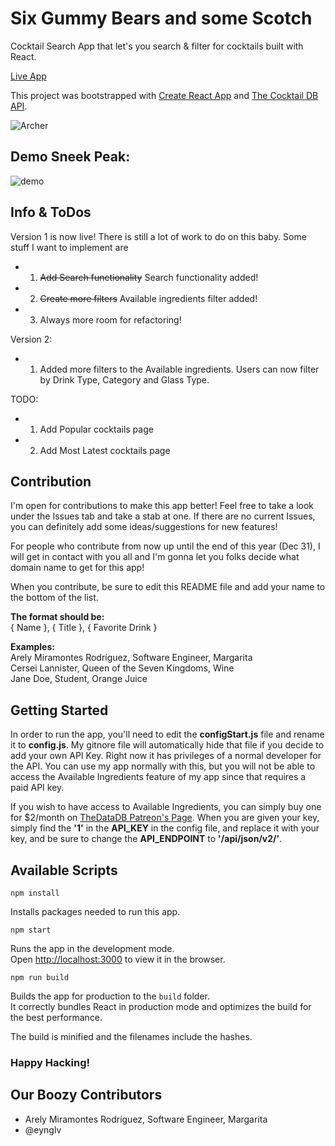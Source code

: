 # Six Gummy Bears and some Scotch
Cocktail Search App that let's you search &amp; filter for cocktails built with React.<br>

[Live App](https://gummy-bears-and-some-scotch.firebaseapp.com/)<br>

This project was bootstrapped with [Create React App](https://github.com/facebook/create-react-app) and [The Cocktail DB API](https://www.thecocktaildb.com/api.php).

![Archer](https://media3.giphy.com/media/S6AY6LCYaXr9u/source.gif)

## Demo Sneek Peak:
![demo](https://github.com/ArelySkywalker/Six-Gummy-Bears-and-some-Scotch/blob/master/demo.png)


## Info & ToDos

Version 1 is now live! There is still a lot of work to do on this baby. Some stuff I want to implement are 
 - 1. ~~Add Search functionality~~ Search functionality added!
 - 2. ~~Create more filters~~ Available ingredients filter added!
 - 3. Always more room for refactoring!

Version 2:
 - 1. Added more filters to the Available ingredients. Users can now filter by Drink Type, Category and Glass Type.

 TODO:
 - 1. Add Popular cocktails page
 - 2. Add Most Latest cocktails page

## Contribution

I'm open for contributions to make this app better! Feel free to take a look under the Issues tab and take a stab at one. If there are no current Issues, you can definitely add some ideas/suggestions for new features!

For people who contribute from now up until the end of this year (Dec 31), I will get in contact with you all and I'm gonna let you folks decide what domain name to get for this app!

When you contribute, be sure to edit this README file and add your name to the bottom of the list. 

**The format should be:**<br>
{ Name }, { Title }, { Favorite Drink }

**Examples:**<br>
Arely Miramontes Rodríguez, Software Engineer, Margarita<br>
Cersei Lannister, Queen of the Seven Kingdoms, Wine<br>
Jane Doe, Student, Orange Juice

## Getting Started

In order to run the app, you'll need to edit the **configStart.js** file and rename it to **config.js**. My gitnore file will automatically hide that file if you decide to add your own API Key. Right now it has privileges of a normal developer for the API. You can use my app normally with this, but you will not be able to access the Available Ingredients feature of my app since that requires a paid API key.

If you wish to have access to Available Ingredients, you can simply buy one for $2/month on [TheDataDB Patreon's Page](https://www.patreon.com/thedatadb/). When you are given your key, simply find the **'1'** in the **API_KEY** in the config file, and replace it with your key, and be sure to change the **API_ENDPOINT** to **'/api/json/v2/'**.

## Available Scripts

```
npm install
```
Installs packages needed to run this app. 

```
npm start
```
Runs the app in the development mode.<br>
Open [http://localhost:3000](http://localhost:3000) to view it in the browser.

```
npm run build
```
Builds the app for production to the `build` folder.<br>
It correctly bundles React in production mode and optimizes the build for the best performance.

The build is minified and the filenames include the hashes.<br>


### Happy Hacking!

## Our Boozy Contributors
- Arely Miramontes Rodríguez, Software Engineer, Margarita
- @eynglv